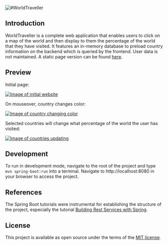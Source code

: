 ![#WorldTraveller](https://fontmeme.com/permalink/210209/cf641c6251baa465c04a44f0f4dada67.png)

## Introduction

WorldTraveller is a complete web application that enables users to click on a map of the world and then display to them the percentage of the world
that they have visited. It features an in-memory database to preload country information on the backend which is queried by the frontend. User data is not 
maintained. A static page version can be found [here](https://jlewisbrewer.github.io/worldtraveller-static/).

## Preview

Initial page:


[![Image of initial website](https://i.postimg.cc/7LbkVqJH/Screen-Shot-2021-02-09-at-10-11-50-PM.png)](https://postimg.cc/kVrzM3yz)

On mouseover, country changes color:

[![Image of country changing color](https://i.postimg.cc/3rFcdPWn/Screen-Shot-2021-02-09-at-10-17-18-PM.png)](https://postimg.cc/fkkKPqc9)

Selected countries will change what percentage of the world the user has visited:

[![Image of countries updating](https://i.postimg.cc/J4t5MgXy/Screen-Shot-2021-02-09-at-10-21-28-PM.png)](https://postimg.cc/4mk91WBZ)




## Development

To run in development mode, navigate to the root of the project and type `mvn spring-boot:run` into a terminal. Navigate to http://localhost:8080 in your browser to access the project.

## References

The Spring Boot tutorials were instrumental for establishing the structure of the project, especially the tutorial [Building Rest Services with Spring](https://spring.io/guides/tutorials/rest/).

## License
This project is available as open source under the terms of the [MIT license](https://opensource.org/licenses/MIT).
